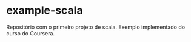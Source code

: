 # example-scala
Repositório com o primeiro projeto de scala. Exemplo implementado do curso do Coursera.
